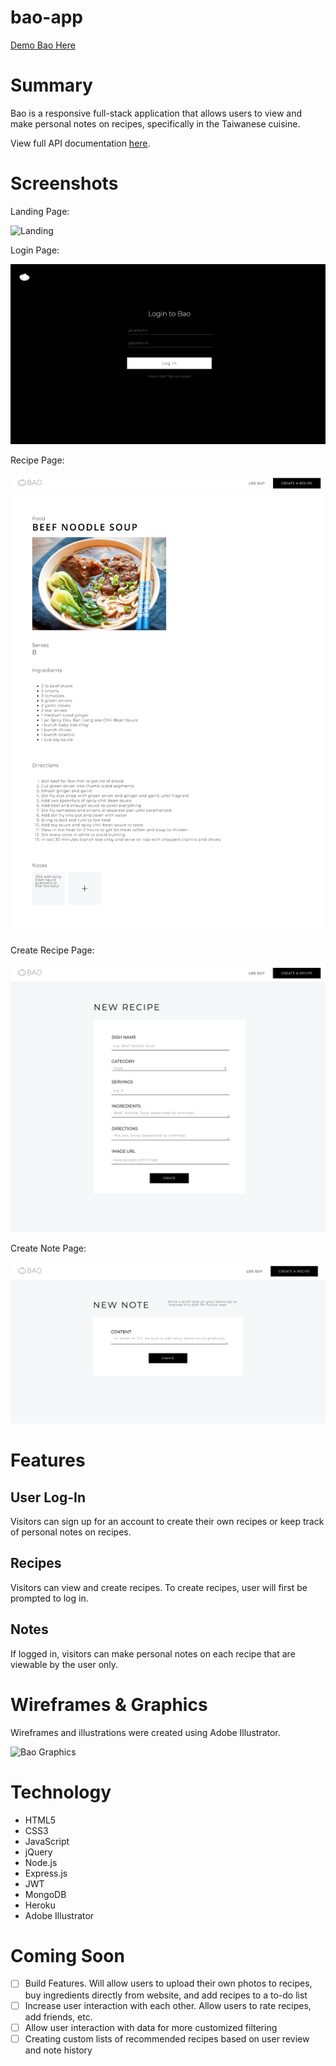 # bao-app
[Demo Bao Here](https://bao-app.herokuapp.com/)

# Summary
Bao is a responsive full-stack application that allows users to view and make personal notes on recipes, specifically in the Taiwanese cuisine. 

View full API documentation [here](https://documenter.getpostman.com/view/4492197/RWMJp66t).

# Screenshots 

Landing Page:

![Landing](public/images/bao-app-landing-page.png)

Login Page:

![Login](public/images/bao-app-login-page.png)

Recipe Page:

![Recipe](public/images/bao-app-recipe-page.png)

Create Recipe Page:

![New Recipe Form](public/images/bao-app-new-recipe-page.png)

Create Note Page:

![New Note Form](public/images/bao-app-new-note-page.png)

# Features

## User Log-In 

Visitors can sign up for an account to create their own recipes or keep track of personal notes on recipes. 

## Recipes

Visitors can view and create recipes. To create recipes, user will first be prompted to log in. 

## Notes

If logged in, visitors can make personal notes on each recipe that are viewable by the user only.

# Wireframes & Graphics

Wireframes and illustrations were created using Adobe Illustrator.

![Bao Graphics](public/images/bao-app-wireframes.png)

# Technology

* HTML5
* CSS3
* JavaScript
* jQuery
* Node.js
* Express.js
* JWT
* MongoDB
* Heroku
* Adobe Illustrator


# Coming Soon

- [ ] Build Features. Will allow users to upload their own photos to recipes, buy ingredients directly from website, and add recipes to a to-do list
- [ ] Increase user interaction with each other. Allow users to rate recipes, add friends, etc.
- [ ] Allow user interaction with data for more customized filtering
- [ ] Creating custom lists of recommended recipes based on user review and note history
